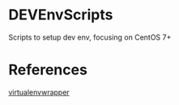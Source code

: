 # DEVEnvScripts
Scripts to setup dev env, focusing on CentOS 7+

# References
[virtualenvwrapper](http://www.marinamele.com/2014/05/install-python-virtualenv-virtualenvwrapper-mavericks.html)
